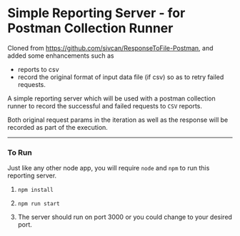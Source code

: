 # Simple Reporting Server - for Postman Collection Runner

Cloned from https://github.com/sivcan/ResponseToFile-Postman, and added some enhancements such as 
- reports to csv
- record the original format of input data file (if csv) so as to retry failed requests. 

A simple reporting server which will be used with a postman collection runner to record the successful and failed requests to ```CSV``` reports. 

Both original request params in the iteration as well as the response will be recorded as part of the execution. 

----

### To Run

Just like any other node app, you will require ```node``` and ```npm``` to run this reporting server. 

1. ```npm install```

2. ```npm run start```

3. The server should run on port 3000 or you could change to your desired port. 



